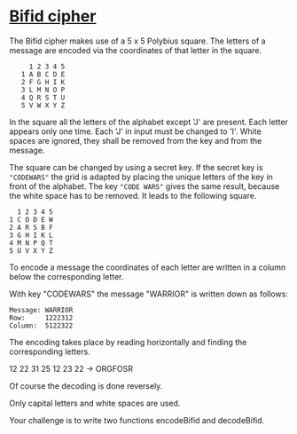 # [Bifid cipher](https://www.codewars.com/kata/bifid-cipher "https://www.codewars.com/kata/5c4a0fe93c3cc13c8b23d802")

The Bifid cipher makes use of a 5 x 5 Polybius square. The letters of a message are encoded via the coordinates of that letter in the square.

```
     1 2 3 4 5
   1 A B C D E
   2 F G H I K
   3 L M N O P
   4 Q R S T U
   5 V W X Y Z
  ```
   In the square all the letters of the alphabet except 'J' are present. Each letter appears only one time. Each 'J' in input must be changed to 'I'.
   White spaces are ignored, they shall be removed from the key and from the message. 
   
   The square can be changed by using a secret key. If the secret key is ```"CODEWARS"``` the grid is adapted by placing the unique letters of the key in front of the alphabet. The key ```"CODE WARS"``` gives the same result, because the white space has to be removed. It leads to the following square.
   
   ```
     1 2 3 4 5
   1 C O D E W
   2 A R S B F 
   3 G H I K L
   4 M N P Q T
   5 U V X Y Z 
   ```
   To encode a message the coordinates of each letter are written in a column below the corresponding letter.
   
   With key "CODEWARS" the message "WARRIOR" is written down as follows:
   ```
   Message: WARRIOR
   Row:     1222312
   Column:  5122322
   ```
   The encoding takes place by reading horizontally and finding the corresponding letters.
   
   12 22 31 25 12 23 22  -> ORGFOSR
   
   Of course the decoding is done reversely.
   
   Only capital letters and white spaces are used.
   
   Your challenge is to write two functions encodeBifid and decodeBifid.
   